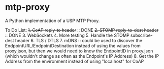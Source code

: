 # mtp-proxy
A Python implementation of a USP MTP Proxy.


To Do List:
~~1. CoAP reply-to header~~ :: DONE
~~2. STOMP reply-to-dest header~~ :: DONE
3. WebSockets
4. More testing
5. Handle the STOMP subscribe-dest header
6. TLS / DTLS
7. mDNS :: could be used to discover the EndpointURL/EndpointDestination
    instead of using the values from proxy.json, but then we would need
    to know the EndpointID in proxy.json (which wouldn't change as often
    as the Endpoint's IP Address)
8. Get the IP Address from the environment instead of using "localhost"
    for CoAP
